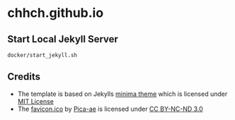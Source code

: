 # chhch.github.io

## Start Local Jekyll Server

```shell
docker/start_jekyll.sh
```

## Credits

-   The template is based on Jekylls [minima theme](https://github.com/jekyll/minima) which is licensed under [MIT License](https://github.com/jekyll/minima/blob/master/LICENSE.txt)
-   The [favicon.ico](https://www.iconfinder.com/icons/71616/blue_moleskine_icon#size=512) by [Pica-ae](https://pica-ae.deviantart.com/) is licensed under [CC BY-NC-ND 3.0](https://creativecommons.org/licenses/by-nc-nd/3.0/)
